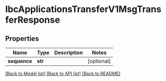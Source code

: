 # IbcApplicationsTransferV1MsgTransferResponse

## Properties
Name | Type | Description | Notes
------------ | ------------- | ------------- | -------------
**sequence** | **str** |  | [optional] 

[[Back to Model list]](../README.md#documentation-for-models) [[Back to API list]](../README.md#documentation-for-api-endpoints) [[Back to README]](../README.md)

